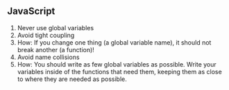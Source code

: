 ## JavaScript

1. Never use global variables
2. Avoid tight coupling
  1. How: If you change one thing (a global variable name), it should not break another (a function)!
3. Avoid name collisions
  1. How: You should write as few global variables as possible. Write your variables inside of the functions that need them, keeping them as close to where they are needed as possible.
